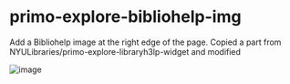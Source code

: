 # primo-explore-bibliohelp-img
Add a Bibliohelp image at the right edge of the page.
Copied a part from NYULibraries/primo-explore-libraryh3lp-widget and modified

![image](https://user-images.githubusercontent.com/75858684/213197885-3619e824-5fb7-49a2-9fc0-d9fa06223c7b.png)
